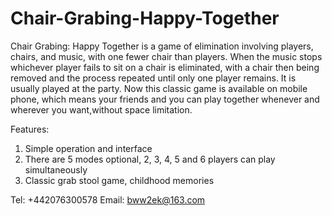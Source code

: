 # Chair-Grabing-Happy-Together

  Chair Grabing: Happy Together is a game of elimination involving players, chairs, and music, with one fewer chair than players. When the music stops whichever player fails to sit on a chair is eliminated, with a chair then being removed and the process repeated until only one player remains. It is usually played at the party. Now this classic game is available on mobile phone, which means your friends and you can play together whenever and wherever you want,without space limitation. 

Features:
1. Simple operation and interface
2. There are 5 modes optional, 2, 3, 4, 5 and 6 players can play simultaneously 
3. Classic grab stool game, childhood memories

Tel: +442076300578
Email:  bww2ek@163.com
